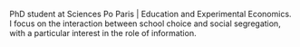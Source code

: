 PhD student at Sciences Po Paris | Education and Experimental Economics. 
I focus on the interaction between school choice and social segregation, with a particular interest in the role of information.

